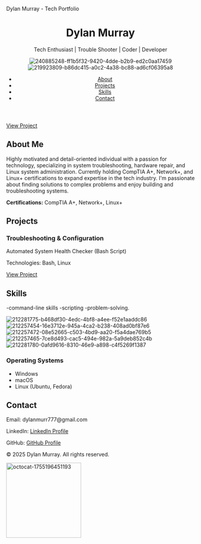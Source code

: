 <!DOCTYPE html>
<html lang="en">
<head>
   <meta charset="UTF-8">
   <meta name="viewport" content="width=device-width, initial-scale=1.0">
  

   
   Dylan Murray - Tech Portfolio
   <link rel="stylesheet" href="css/style.css">
   <link rel="preconnect" href="https://fonts.googleapis.com">
   <link rel="preconnect" href="https://fonts.gstatic.com" crossorigin>
   <link href="https://fonts.googleapis.com/css2?family=Roboto:wght@400;500;700&display=swap" rel="stylesheet">
</head>
<body>
   <header>
       <div class="container">
            <h1>Dylan Murray</h1>
           <p class="tagline">Tech Enthusiast | Trouble Shooter | Coder | Developer</p>
           <nav>
             
   ![240885248-ff1b5f32-9420-4dde-b2b9-ed2c0aa17459](https://github.com/user-attachments/assets/2446a38e-f371-401a-b466-213b40a87371)
   ![219923809-b86dc415-a0c2-4a38-bc88-ad6cf06395a8](https://github.com/user-attachments/assets/f322cd8f-1d9e-43df-ba92-c9b2577ecb2d)


 <ul>
                    <li><a href="#about">About</a></li>
                    <li><a href="#projects">Projects</a></li>
                    <li><a href="#skills">Skills</a></li>
                    <li><a href="#contact">Contact</a></li>
                </ul>
           </nav>
        </div>
   </header>
   <section id="hero">
       <div class="container">

            

   <a href="#" class="button">View Project</a>
        </div>
   </section>
   <section id="about">
       <div class="container">
            <h2>About Me</h2>
           <p>Highly motivated and detail-oriented individual with a passion for technology, specializing in system troubleshooting, hardware repair,
and Linux system administration. Currently holding CompTIA A+, Network+, and Linux+ certifications to expand expertise in the tech industry. I'm
passionate about finding solutions to complex problems and enjoy building and troubleshooting systems.</p>
           <p><strong>Certifications:</strong> CompTIA A+, Network+, Linux+</p>
        </div>
   </section>
   <section id="projects">
       <div class="container">
            <h2>Projects</h2>
           <div class="project-grid">
               <div class="project">
                    <h3>Troubleshooting & Configuration</h3>
                   <p>Automated System Health Checker (Bash Script)</p>
                   <p>Technologies: Bash, Linux</p>
                   <a href="#">View Project</a>
                </div>
               <!-- Add more projects here -->

              
   </div>
        </div>
   </section>
   <section id="skills">

              
   <div class="container">
            <h2>Skills</h2>
           <div class="skill-grid">
               <div class="skill">
                -command-line skills 
               -scripting 
                  -problem-solving.</p> 
                  
 ![212281775-b468df30-4edc-4bf8-a4ee-f52e1aaddc86](https://github.com/user-attachments/assets/d1780b6c-2c92-4aad-ab4c-b22a52e3bd4b) ![212257454-16e3712e-945a-4ca2-b238-408ad0bf87e6](https://github.com/user-attachments/assets/911cc9e3-6237-46b1-8094-3e27af6b80de)![212257472-08e52665-c503-4bd9-aa20-f5a4dae769b5](https://github.com/user-attachments/assets/14826f86-110d-49ea-b20f-5831de34fe4a)![212257465-7ce8d493-cac5-494e-982a-5a9deb852c4b](https://github.com/user-attachments/assets/3c574f30-8fba-45f1-a182-45d2298d4e50)![212281780-0afd9616-8310-46e9-a898-c4f5269f1387](https://github.com/user-attachments/assets/a0bab174-27ca-4fbf-a990-52313cd30987)




                   
                    
<h3>Operating Systems</h3>
                    <ul>
                        <li>Windows</li>
                        <li>macOS</li>
                        <li>Linux (Ubuntu, Fedora)</li>
                    </ul>
                </div>
               <!-- Add more skills here -->
            </div>
        </div>
   </section>
   <section id="contact">
       <div class="container">
            <h2>Contact</h2>
           <p>Email: dylanmurr777@gmail.com</p>
           <p>LinkedIn: <a href="https://www.linkedin.com/in/dylan-murray-346a46218/">LinkedIn Profile</a></p>
           <p>GitHub: <a href="https://github.com/dylanmurr777/Dylan_Murray-Porfolio">GitHub Profile</a></p>
        </div>
   </section>
    <footer>
       <div class="container">
           <p>&copy; 2025 Dylan Murray. All rights reserved.</p><img width="200" height="200" alt="octocat-1755196451193" src="https://github.com/user-attachments/assets/943f4c16-ad90-44eb-b1d2-6857fec9883b" />

 </div>
    </footer>
</body>
</html>
